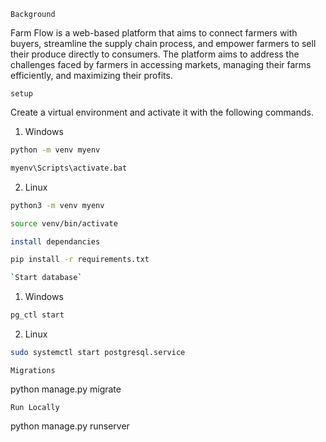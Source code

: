 `Background`

Farm Flow is a web-based platform that aims to connect farmers with buyers, streamline the supply chain process, and empower farmers to sell their produce directly to consumers. The platform aims to address the challenges faced by farmers in accessing markets, managing their farms efficiently, and maximizing their profits. 

`setup`

Create a virtual environment and activate it with the following commands. 

1. Windows
```bash
python -m venv myenv
```

```bash
myenv\Scripts\activate.bat
```

2. Linux

``` bash 
python3 -m venv myenv 
```

```bash
source venv/bin/activate  
```

```bash
install dependancies
```

```bash
pip install -r requirements.txt
```

```bash
`Start database`
```
1. Windows

```bash
pg_ctl start
```
2. Linux

```bash
sudo systemctl start postgresql.service 
```

`Migrations`

python manage.py migrate 

`Run Locally`

python manage.py runserver


